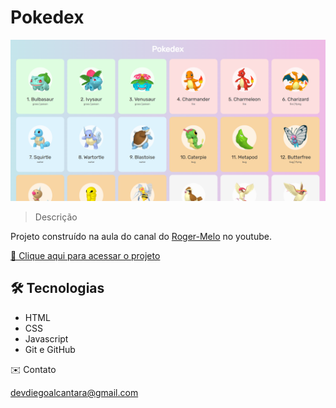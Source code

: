 # Pokedex

![preview](./img/preview.png)

> Descrição

Projeto construído na aula do canal do [Roger-Melo](https://youtu.be/Uptu3NrBFBM) no youtube.

[🔗 Clique aqui para acessar o projeto](https://devdiegoalcantara.github.io/Pokedex)

## 🛠️ Tecnologias

- HTML
- CSS
- Javascript
- Git e GitHub

✉️ Contato

devdiegoalcantara@gmail.com

